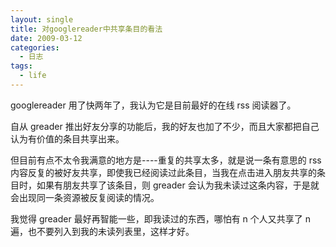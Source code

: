 ```yaml
---
layout: single
title: 对googlereader中共享条目的看法
date: 2009-03-12
categories:
  - 日志
tags:
  - life
---
```


googlereader 用了快两年了，我认为它是目前最好的在线 rss 阅读器了。

自从 greader 推出好友分享的功能后，我的好友也加了不少，而且大家都把自己认为有价值的条目共享出来。

但目前有点不太令我满意的地方是----重复的共享太多，就是说一条有意思的 rss 内容反复的被好友共享，即使我已经阅读过此条目，当我在点击进入朋友共享的条目时，如果有朋友共享了该条目，则 greader 会认为我未读过这条内容，于是就会出现同一条资源被反复阅读的情况。

我觉得 greader 最好再智能一些，即我读过的东西，哪怕有 n 个人又共享了 n 遍，也不要列入到我的未读列表里，这样才好。
